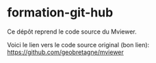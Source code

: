 # formation-git-hub

Ce dépôt reprend le code source du Mviewer.

Voici le lien vers le code source original (bon lien): 
https://github.com/geobretagne/mviewer